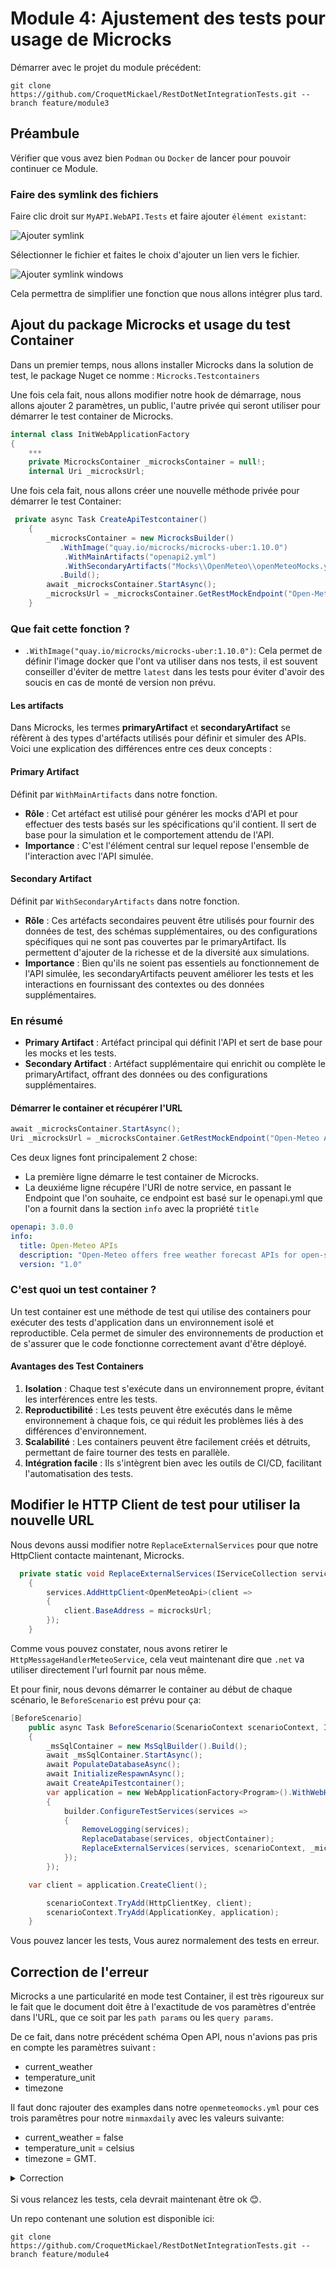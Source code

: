 # Module 4: Ajustement des tests pour usage de Microcks

Démarrer avec le projet du module précédent:

```
git clone https://github.com/CroquetMickael/RestDotNetIntegrationTests.git --branch feature/module3
```

## Préambule

Vérifier que vous avez bien `Podman` ou `Docker` de lancer pour pouvoir continuer ce Module.

### Faire des symlink des fichiers

Faire clic droit sur `MyAPI.WebAPI.Tests` et faire ajouter `élément existant`:

![Ajouter symlink](./img/symlinkadd.png)

Sélectionner le fichier et faites le choix d'ajouter un lien vers le fichier.

![Ajouter symlink windows](./img/symlinkaddwindows.png)

Cela permettra de simplifier une fonction que nous allons intégrer plus tard.

## Ajout du package Microcks et usage du test Container

Dans un premier temps, nous allons installer Microcks dans la solution de test, le package Nuget ce nomme : `Microcks.Testcontainers`

Une fois cela fait, nous allons modifier notre hook de démarrage, nous allons ajouter 2 paramètres, un public, l'autre privée qui seront utiliser pour démarrer le test container de Microcks.

```cs
internal class InitWebApplicationFactory
{
    ***
    private MicrocksContainer _microcksContainer = null!;
    internal Uri _microcksUrl;
```

Une fois cela fait, nous allons créer une nouvelle méthode privée pour démarrer le test Container:

```cs
 private async Task CreateApiTestcontainer()
    {
        _microcksContainer = new MicrocksBuilder()
           .WithImage("quay.io/microcks/microcks-uber:1.10.0")
            .WithMainArtifacts("openapi2.yml")
            .WithSecondaryArtifacts("Mocks\\OpenMeteo\\openMeteoMocks.yml")
           .Build();
        await _microcksContainer.StartAsync();
        _microcksUrl = _microcksContainer.GetRestMockEndpoint("Open-Meteo APIs", "1.0/v1");
    }
```

### Que fait cette fonction ?

- `.WithImage("quay.io/microcks/microcks-uber:1.10.0")`: Cela permet de définir l'image docker que l'ont va utiliser dans nos tests, il est souvent conseiller d'éviter de mettre `latest` dans les tests pour éviter d'avoir des soucis en cas de monté de version non prévu.

#### Les artifacts

Dans Microcks, les termes **primaryArtifact** et **secondaryArtifact** se réfèrent à des types d'artéfacts utilisés pour définir et simuler des APIs. Voici une explication des différences entre ces deux concepts :

#### Primary Artifact

Définit par `WithMainArtifacts` dans notre fonction.

- **Rôle** : Cet artéfact est utilisé pour générer les mocks d'API et pour effectuer des tests basés sur les spécifications qu'il contient. Il sert de base pour la simulation et le comportement attendu de l'API.
- **Importance** : C'est l'élément central sur lequel repose l'ensemble de l'interaction avec l'API simulée.

#### Secondary Artifact

Définit par `WithSecondaryArtifacts` dans notre fonction.

- **Rôle** : Ces artéfacts secondaires peuvent être utilisés pour fournir des données de test, des schémas supplémentaires, ou des configurations spécifiques qui ne sont pas couvertes par le primaryArtifact. Ils permettent d'ajouter de la richesse et de la diversité aux simulations.
- **Importance** : Bien qu'ils ne soient pas essentiels au fonctionnement de l'API simulée, les secondaryArtifacts peuvent améliorer les tests et les interactions en fournissant des contextes ou des données supplémentaires.

### En résumé

- **Primary Artifact** : Artéfact principal qui définit l'API et sert de base pour les mocks et les tests.
- **Secondary Artifact** : Artéfact supplémentaire qui enrichit ou complète le primaryArtifact, offrant des données ou des configurations supplémentaires.

#### Démarrer le container et récupérer l'URL

```cs
await _microcksContainer.StartAsync();
Uri _microcksUrl = _microcksContainer.GetRestMockEndpoint("Open-Meteo APIs", "1.0/v1");
```

Ces deux lignes font principalement 2 chose:

- La première ligne démarre le test container de Microcks.
- La deuxiéme ligne récupére l'URI de notre service, en passant le Endpoint que l'on souhaite, ce endpoint est basé sur le openapi.yml que l'on a fournit dans la section `info` avec la propriété `title`

```yml
openapi: 3.0.0
info:
  title: Open-Meteo APIs
  description: "Open-Meteo offers free weather forecast APIs for open-source developers and non-commercial use. No API key is required."
  version: "1.0"
```

### C'est quoi un test container ?

Un test container est une méthode de test qui utilise des containers pour exécuter des tests d'application dans un environnement isolé et reproductible. Cela permet de simuler des environnements de production et de s'assurer que le code fonctionne correctement avant d'être déployé.

#### Avantages des Test Containers

1. **Isolation** : Chaque test s'exécute dans un environnement propre, évitant les interférences entre les tests.
2. **Reproductibilité** : Les tests peuvent être exécutés dans le même environnement à chaque fois, ce qui réduit les problèmes liés à des différences d'environnement.
3. **Scalabilité** : Les containers peuvent être facilement créés et détruits, permettant de faire tourner des tests en parallèle.
4. **Intégration facile** : Ils s'intègrent bien avec les outils de CI/CD, facilitant l'automatisation des tests.

## Modifier le HTTP Client de test pour utiliser la nouvelle URL

Nous devons aussi modifier notre `ReplaceExternalServices` pour que notre HttpClient contacte maintenant, Microcks.

```cs
  private static void ReplaceExternalServices(IServiceCollection services, ScenarioContext scenarioContext, Uri microcksUrl)
    {
        services.AddHttpClient<OpenMeteoApi>(client =>
        {
            client.BaseAddress = microcksUrl;
        });
    }
```

Comme vous pouvez constater, nous avons retirer le `HttpMessageHandlerMeteoService`, cela veut maintenant dire que `.net` va utiliser directement l'url fournit par nous même.

Et pour finir, nous devons démarrer le container au début de chaque scénario, le `BeforeScenario` est prévu pour ça:

```cs
[BeforeScenario]
    public async Task BeforeScenario(ScenarioContext scenarioContext, IObjectContainer objectContainer)
    {
        _msSqlContainer = new MsSqlBuilder().Build();
        await _msSqlContainer.StartAsync();
        await PopulateDatabaseAsync();
        await InitializeRespawnAsync();
        await CreateApiTestcontainer();
        var application = new WebApplicationFactory<Program>().WithWebHostBuilder(builder =>
        {
            builder.ConfigureTestServices(services =>
            {
                RemoveLogging(services);
                ReplaceDatabase(services, objectContainer);
                ReplaceExternalServices(services, scenarioContext, _microcksUrl);
            });
        });

    var client = application.CreateClient();

        scenarioContext.TryAdd(HttpClientKey, client);
        scenarioContext.TryAdd(ApplicationKey, application);
    }
```

Vous pouvez lancer les tests, Vous aurez normalement des tests en erreur.

## Correction de l'erreur

Microcks a une particularité en mode test Container, il est très rigoureux sur le fait que le document doit être à l'exactitude de vos paramètres d'entrée dans l'URL, que ce soit par les `path params` ou les `query params`.

De ce fait, dans notre précédent schéma Open API, nous n'avions pas pris en compte les paramètres suivant :

- current_weather
- temperature_unit
- timezone

Il faut donc rajouter des examples dans notre `openmeteomocks.yml` pour ces trois paramêtres pour notre `minmaxdaily` avec les valeurs suivante:

- current_weather = false
- temperature_unit = celsius
- timezone = GMT.

<details>
<summary>Correction</summary>
<br>

```yml
openapi: 3.0.0
info:
  title: Open-Meteo APIs
  description: "Open-Meteo offers free weather forecast APIs for open-source developers and non-commercial use. No API key is required."
  version: "1.0"
  contact:
    name: Open-Meteo
    url: https://open-meteo.com
    email: info@open-meteo.com
  license:
    name: Attribution 4.0 International (CC BY 4.0)
    url: https://creativecommons.org/licenses/by/4.0/
  termsOfService: https://open-meteo.com/en/features#terms
paths:
  /v1/forecast:
    servers:
      - url: https://api.open-meteo.com
    get:
      tags:
        - Weather Forecast APIs
      summary: 7 day weather forecast for coordinates
      description: 7 day weather variables in hourly and daily resolution for given WGS84 latitude and longitude coordinates. Available worldwide.
      parameters:
        - name: hourly
          in: query
          explode: false
          schema:
            type: array
            items:
              type: string
              enum:
                - temperature_2m
                - relative_humidity_2m
                - dew_point_2m
                - apparent_temperature
                - pressure_msl
                - cloud_cover
                - cloud_cover_low
                - cloud_cover_mid
                - cloud_cover_high
                - wind_speed_10m
                - wind_speed_80m
                - wind_speed_120m
                - wind_speed_180m
                - wind_direction_10m
                - wind_direction_80m
                - wind_direction_120m
                - wind_direction_180m
                - wind_gusts_10m
                - shortwave_radiation
                - direct_radiation
                - direct_normal_irradiance
                - diffuse_radiation
                - vapour_pressure_deficit
                - evapotranspiration
                - precipitation
                - weather_code
                - snow_height
                - freezing_level_height
                - soil_temperature_0cm
                - soil_temperature_6cm
                - soil_temperature_18cm
                - soil_temperature_54cm
                - soil_moisture_0_1cm
                - soil_moisture_1_3cm
                - soil_moisture_3_9cm
                - soil_moisture_9_27cm
                - soil_moisture_27_81cm
        - name: daily
          in: query
          schema:
            type: array
            items:
              type: string
              enum:
                - temperature_2m_max
                - temperature_2m_min
                - apparent_temperature_max
                - apparent_temperature_min
                - precipitation_sum
                - precipitation_hours
                - weather_code
                - sunrise
                - sunset
                - wind_speed_10m_max
                - wind_gusts_10m_max
                - wind_direction_10m_dominant
                - shortwave_radiation_sum
                - uv_index_max
                - uv_index_clear_sky_max
                - et0_fao_evapotranspiration
          examples:
            minmaxdaily:
              value:
                - temperature_2m_min
                - temperature_2m_max
        - name: latitude
          in: query
          required: true
          description: "WGS84 coordinate"
          schema:
            type: number
            format: number
          examples:
            minmaxdaily:
              value: 14.2
        - name: longitude
          in: query
          required: true
          description: "WGS84 coordinate"
          schema:
            type: number
            format: number
          examples:
            minmaxdaily:
              value: 52.2
        - name: current_weather
          in: query
          schema:
            type: boolean
          examples:
            minmaxdaily:
              value: false
        - name: temperature_unit
          in: query
          schema:
            type: string
            default: celsius
            enum:
              - celsius
              - fahrenheit
          examples:
            minmaxdaily:
              value: celsius
        - name: wind_speed_unit
          in: query
          schema:
            type: string
            default: kmh
            enum:
              - kmh
              - ms
              - mph
              - kn
        - name: timeformat
          in: query
          description: If format `unixtime` is selected, all time values are returned in UNIX epoch time in seconds. Please not that all time is then in GMT+0! For daily values with unix timestamp, please apply `utc_offset_seconds` again to get the correct date.
          schema:
            type: string
            default: iso8601
            enum:
              - iso8601
              - unixtime
        - name: timezone
          in: query
          description: If `timezone` is set, all timestamps are returned as local-time and data is returned starting at 0:00 local-time. Any time zone name from the [time zone database](https://en.wikipedia.org/wiki/List_of_tz_database_time_zones) is supported.
          schema:
            type: string
          examples:
            minmaxdaily:
              value: GMT
        - name: past_days
          in: query
          description: If `past_days` is set, yesterdays or the day before yesterdays data are also returned.
          schema:
            type: integer
            enum:
              - 1
              - 2
      responses:
        200:
          description: OK
          content:
            application/json:
              schema:
                type: object
                properties:
                  latitude:
                    type: number
                    example: 52.52
                    description: WGS84 of the center of the weather grid-cell which was used to generate this forecast. This coordinate might be up to 5 km away.
                  longitude:
                    type: number
                    example: 13.419.52
                    description: WGS84 of the center of the weather grid-cell which was used to generate this forecast. This coordinate might be up to 5 km away.
                  elevation:
                    type: number
                    example: 44.812
                    description: The elevation in meters of the selected weather grid-cell. In mountain terrain it might differ from the location you would expect.
                  generationtime_ms:
                    type: number
                    example: 2.2119
                    description: Generation time of the weather forecast in milli seconds. This is mainly used for performance monitoring and improvements.
                  utc_offset_seconds:
                    type: integer
                    example: 3600
                    description: Applied timezone offset from the &timezone= parameter.
                  hourly:
                    type: object
                    description: For each selected weather variable, data will be returned as a numbering point array. Additionally a `time` array will be returned with ISO8601 timestamps.
                  hourly_units:
                    type: object
                    additionalProperties:
                      type: string
                    description: For each selected weather variable, the unit will be listed here.
                  daily:
                    type: object
                    description: For each selected daily weather variable, data will be returned as a numbering point array. Additionally a `time` array will be returned with ISO8601 timestamps.
                  daily_units:
                    type: object
                    additionalProperties:
                      type: string
                    description: For each selected daily weather variable, the unit will be listed here.
                  current_weather:
                    type: object
                    description: "Current weather conditions with the attributes: time, temperature, wind_speed, wind_direction and weather_code"
              examples:
                minmaxdaily:
                  value:
                    latitude: 14.2
                    longitude: 52.2
                    daily:
                      time:
                        - "2025-01-06"
                        - "2025-01-07"
                        - "2025-01-08"
                        - "2025-01-09"
                        - "2025-01-10"
                        - "2025-01-11"
                        - "2025-01-12"
                      temperature_2m_min:
                        - "23.0"
                        - "24.3"
                        - "24.1"
                        - "23.9"
                        - "23.5"
                        - "23.5"
                        - "23.3"
                      temperature_2m_max:
                        - "25.0"
                        - "25.2"
                        - "25.0"
                        - "24.5"
                        - "24.6"
                        - "24.5"
                        - "24.8"
        400:
          description: Bad Request
          content:
            application/json:
              schema:
                type: object
                properties:
                  error:
                    type: boolean
                    description: Always set true for errors
                  reason:
                    type: string
                    description: Description of the error
                    example: "Latitude must be in range of -90 to 90°. Given: 300"
components:
  schemas:
    HourlyResponse:
      type: object
      required:
        - time
      properties:
        time:
          type: array
          items:
            type: string
        temperature_2m:
          type: array
          items:
            type: number
        relative_humidity_2m:
          type: array
          items:
            type: number
        dew_point_2m:
          type: array
          items:
            type: number
        apparent_temperature:
          type: array
          items:
            type: number
        pressure_msl:
          type: array
          items:
            type: number
        cloud_cover:
          type: array
          items:
            type: number
        cloud_cover_low:
          type: array
          items:
            type: number
        cloud_cover_mid:
          type: array
          items:
            type: number
        cloud_cover_high:
          type: array
          items:
            type: number
        wind_speed_10m:
          type: array
          items:
            type: number
        wind_speed_80m:
          type: array
          items:
            type: number
        wind_speed_120m:
          type: array
          items:
            type: number
        wind_speed_180m:
          type: array
          items:
            type: number
        wind_direction_10m:
          type: array
          items:
            type: number
        wind_direction_80m:
          type: array
          items:
            type: number
        wind_direction_120m:
          type: array
          items:
            type: number
        wind_direction_180m:
          type: array
          items:
            type: number
        wind_gusts_10m:
          type: array
          items:
            type: number
        shortwave_radiation:
          type: array
          items:
            type: number
        direct_radiation:
          type: array
          items:
            type: number
        direct_normal_irradiance:
          type: array
          items:
            type: number
        diffuse_radiation:
          type: array
          items:
            type: number
        vapour_pressure_deficit:
          type: array
          items:
            type: number
        evapotranspiration:
          type: array
          items:
            type: number
        precipitation:
          type: array
          items:
            type: number
        weather_code:
          type: array
          items:
            type: number
        snow_height:
          type: array
          items:
            type: number
        freezing_level_height:
          type: array
          items:
            type: number
        soil_temperature_0cm:
          type: array
          items:
            type: number
        soil_temperature_6cm:
          type: array
          items:
            type: number
        soil_temperature_18cm:
          type: array
          items:
            type: number
        soil_temperature_54cm:
          type: array
          items:
            type: number
        soil_moisture_0_1cm:
          type: array
          items:
            type: number
        soil_moisture_1_3cm:
          type: array
          items:
            type: number
        soil_moisture_3_9cm:
          type: array
          items:
            type: number
        soil_moisture_9_27cm:
          type: array
          items:
            type: number
        soil_moisture_27_81cm:
          type: array
          items:
            type: number
    DailyResponse:
      type: object
      properties:
        time:
          type: array
          items:
            type: string
        temperature_2m_max:
          type: array
          items:
            type: number
        temperature_2m_min:
          type: array
          items:
            type: number
        apparent_temperature_max:
          type: array
          items:
            type: number
        apparent_temperature_min:
          type: array
          items:
            type: number
        precipitation_sum:
          type: array
          items:
            type: number
        precipitation_hours:
          type: array
          items:
            type: number
        weather_code:
          type: array
          items:
            type: number
        sunrise:
          type: array
          items:
            type: number
        sunset:
          type: array
          items:
            type: number
        wind_speed_10m_max:
          type: array
          items:
            type: number
        wind_gusts_10m_max:
          type: array
          items:
            type: number
        wind_direction_10m_dominant:
          type: array
          items:
            type: number
        shortwave_radiation_sum:
          type: array
          items:
            type: number
        uv_index_max:
          type: array
          items:
            type: number
        uv_index_clear_sky_max:
          type: array
          items:
            type: number
        et0_fao_evapotranspiration:
          type: array
          items:
            type: number
      required:
        - time
    CurrentWeather:
      type: object
      properties:
        time:
          type: string
        temperature:
          type: number
        wind_speed:
          type: number
        wind_direction:
          type: number
        weather_code:
          type: integer
      required:
        - time
        - temperature
        - wind_speed
        - wind_direction
        - weather_code
```

</details>
<br>
Si vous relancez les tests, cela devrait maintenant être ok 😊.

Un repo contenant une solution est disponible ici:

```
git clone https://github.com/CroquetMickael/RestDotNetIntegrationTests.git --branch feature/module4
```
